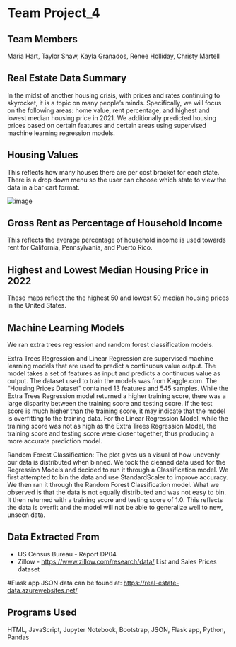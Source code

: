 # Team Project_4

## Team Members
Maria Hart, Taylor Shaw, Kayla Granados, Renee Holliday, Christy Martell

## Real Estate Data Summary
In the midst of another housing crisis, with prices and rates continuing to skyrocket, it is a topic on many people’s minds. Specifically, we will focus on the following areas: home value, rent percentage, and highest and lowest median housing price in 2021. We additionally predicted housing prices based on certain features and certain areas using supervised machine learning regression models. 

## Housing Values
This reflects how many houses there are per cost bracket for each state. There is a drop down menu so the user can choose which state to view the data in a bar cart format.

![image](https://user-images.githubusercontent.com/100399092/200476533-4a796849-a251-44cf-b6eb-f336f4b4dd43.png)

## Gross Rent as Percentage of Household Income
This reflects the average percentage of household income is used towards rent for California, Pennsylvania, and Puerto Rico. 

## Highest and Lowest Median Housing Price in 2022
These maps reflect the the highest 50 and lowest 50 median housing prices in the United States.  

## Machine Learning Models
We ran extra trees regression and random forest classification models. 

Extra Trees Regression and Linear Regression are supervised machine learning models that are used to predict a continuous value output. The model takes a set of features as input and predicts a continuous value as output. The dataset used to train the models was from Kaggle.com. The “Housing Prices Dataset” contained 13 features and 545 samples. While the Extra Trees Regression model returned a higher training score, there was a large disparity between the training score and testing score. If the test score is much higher than the training score, it may indicate that the model is overfitting to the training data. For the Linear Regression Model, while the training score was not as high as the Extra Trees Regression Model, the training score and testing score were closer together, thus producing a more accurate prediction model.

Random Forest Classification: The plot gives us a visual of how unevenly our data is distributed when binned. We took the cleaned data used for the Regression Models and decided to run it through a Classification model. We first attempted to bin the data and use StandardScaler to improve accuracy. We then ran it through the Random Forest Classification model. What we observed is that the data is not equally distributed and was not easy to bin. It then returned with a training score and testing score of 1.0. This reflects the data is overfit and the model will not be able to generalize well to new, unseen data.


## Data Extracted From
- US Census Bureau - Report DP04
 - Zillow - https://www.zillow.com/research/data/     List and Sales Prices dataset

#Flask app JSON data can be found at:
https://real-estate-data.azurewebsites.net/

## Programs Used
HTML, JavaScript, Jupyter Notebook, Bootstrap, JSON, Flask app, Python, Pandas
